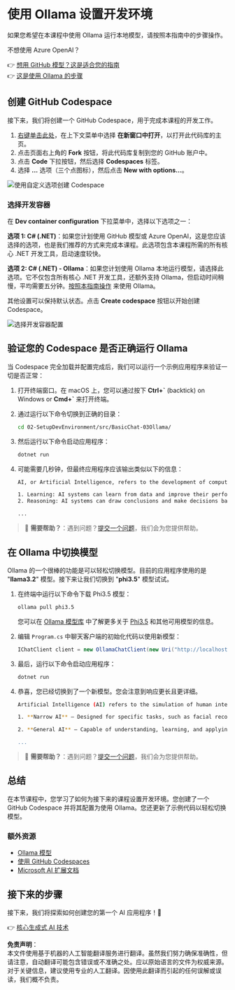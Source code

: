 # 使用 Ollama 设置开发环境

如果您希望在本课程中使用 Ollama 运行本地模型，请按照本指南中的步骤操作。

不想使用 Azure OpenAI？

👉 [想用 GitHub 模型？这是适合您的指南](README.md)  
👉 [这是使用 Ollama 的步骤](getting-started-ollama.md)

## 创建 GitHub Codespace

接下来，我们将创建一个 GitHub Codespace，用于完成本课程的开发工作。

1. [右键单击此处](https://github.com/microsoft/Generative-AI-for-beginners-dotnet)，在上下文菜单中选择 **在新窗口中打开**，以打开此代码库的主页。
2. 点击页面右上角的 **Fork** 按钮，将此代码库复制到您的 GitHub 账户中。
3. 点击 **Code** 下拉按钮，然后选择 **Codespaces** 标签。
4. 选择 **...** 选项（三个点图标），然后点击 **New with options...**。

![使用自定义选项创建 Codespace](../../../translated_images/creating-codespace.0e7334f85cf4c8d0e080a0d5b4c76c24c5bbe6bddf48dcd1403e092ea0d9bce9.zh.png)

### 选择开发容器

在 **Dev container configuration** 下拉菜单中，选择以下选项之一：

**选项 1: C# (.NET)**：如果您计划使用 GitHub 模型或 Azure OpenAI，这是您应该选择的选项，也是我们推荐的方式来完成本课程。此选项包含本课程所需的所有核心 .NET 开发工具，启动速度较快。

**选项 2: C# (.NET) - Ollama**：如果您计划使用 Ollama 本地运行模型，请选择此选项。它不仅包含所有核心 .NET 开发工具，还额外支持 Ollama，但启动时间稍慢，平均需要五分钟。[按照本指南操作](getting-started-ollama.md) 来使用 Ollama。

其他设置可以保持默认状态。点击 **Create codespace** 按钮以开始创建 Codespace。

![选择开发容器配置](../../../translated_images/select-container-codespace.9b8ca34b6ff8b4cb80973924cbc1894cf7672d233b0055b47f702db60c4c6221.zh.png)

## 验证您的 Codespace 是否正确运行 Ollama

当 Codespace 完全加载并配置完成后，我们可以运行一个示例应用程序来验证一切是否正常：

1. 打开终端窗口。在 macOS 上，您可以通过按下 **Ctrl+\`** (backtick) on Windows or **Cmd+`** 来打开终端。

2. 通过运行以下命令切换到正确的目录：

    ```bash
    cd 02-SetupDevEnvironment/src/BasicChat-03Ollama/
    ```

3. 然后运行以下命令启动应用程序：

    ```bash
    dotnet run
    ```

4. 可能需要几秒钟，但最终应用程序应该输出类似以下的信息：

    ```bash
    AI, or Artificial Intelligence, refers to the development of computer systems that can perform tasks that typically require human intelligence, such as:

    1. Learning: AI systems can learn from data and improve their performance over time.
    2. Reasoning: AI systems can draw conclusions and make decisions based on the data they have been trained on.
    
    ...
    ```

> 🙋 **需要帮助？**：遇到问题？[提交一个问题](https://github.com/microsoft/Generative-AI-for-beginners-dotnet/issues/new?template=Blank+issue)，我们会为您提供帮助。

## 在 Ollama 中切换模型

Ollama 的一个很棒的功能是可以轻松切换模型。目前的应用程序使用的是 "**llama3.2**" 模型。接下来让我们切换到 "**phi3.5**" 模型试试。

1. 在终端中运行以下命令下载 Phi3.5 模型：

    ```bash
    ollama pull phi3.5
    ```

    您可以在 [Ollama 模型库](https://ollama.com/library/) 中了解更多关于 [Phi3.5](https://ollama.com/library/phi3.5) 和其他可用模型的信息。

2. 编辑 `Program.cs` 中聊天客户端的初始化代码以使用新模型：

    ```csharp
    IChatClient client = new OllamaChatClient(new Uri("http://localhost:11434/"), "phi3.5");
    ```

3. 最后，运行以下命令启动应用程序：

    ```bash
    dotnet run
    ```

4. 恭喜，您已经切换到了一个新模型。您会注意到响应更长且更详细。

    ```bash
    Artificial Intelligence (AI) refers to the simulation of human intelligence processes by machines, especially computer systems. These processes include learning (the acquisition of information and accumulation of knowledge), reasoning (using the acquired knowledge to make deductions or decisions), and self-correction. AI can manifest in various forms:

    1. **Narrow AI** – Designed for specific tasks, such as facial recognition software, voice assistants like Siri or Alexa, autonomous vehicles, etc., which operate under a limited preprogrammed set of behaviors and rules but excel within their domain when compared to humans in these specialized areas.

    2. **General AI** – Capable of understanding, learning, and applying intelligence broadly across various domains like human beings do (natural language processing, problem-solving at a high level). General AIs are still largely theoretical as we haven't yet achieved this form to the extent necessary for practical applications beyond narrow tasks.
    
    ...
    ```

> 🙋 **需要帮助？**：遇到问题？[提交一个问题](https://github.com/microsoft/Generative-AI-for-beginners-dotnet/issues/new?template=Blank+issue)，我们会为您提供帮助。

## 总结

在本节课程中，您学习了如何为接下来的课程设置开发环境。您创建了一个 GitHub Codespace 并将其配置为使用 Ollama。您还更新了示例代码以轻松切换模型。

### 额外资源

- [Ollama 模型](https://ollama.com/search)  
- [使用 GitHub Codespaces](https://docs.github.com/en/codespaces/getting-started)  
- [Microsoft AI 扩展文档](https://learn.microsoft.com/dotnet/)  

## 接下来的步骤

接下来，我们将探索如何创建您的第一个 AI 应用程序！🚀

👉 [核心生成式 AI 技术](../03-CoreGenerativeAITechniques/readme.md)

**免责声明**：  
本文件使用基于机器的人工智能翻译服务进行翻译。虽然我们努力确保准确性，但请注意，自动翻译可能包含错误或不准确之处。应以原始语言的文件为权威来源。对于关键信息，建议使用专业的人工翻译。因使用此翻译而引起的任何误解或误读，我们概不负责。